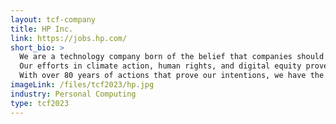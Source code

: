 ```yaml
---
layout: tcf-company
title: HP Inc.
link: https://jobs.hp.com/
short_bio: >
  We are a technology company born of the belief that companies should do more than just make a profit. They should make the world a better place.<br/><br/>
  Our efforts in climate action, human rights, and digital equity prove that we are doing everything in our power to make it so.<br/><br/>
  With over 80 years of actions that prove our intentions, we have the confidence to envision a world where innovation drives extraordinary contributions to humanity.
imageLink: /files/tcf2023/hp.jpg
industry: Personal Computing
type: tcf2023
---
```

